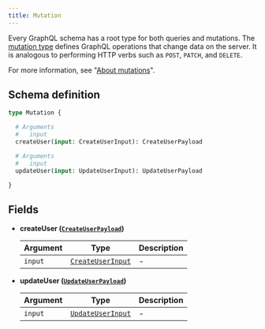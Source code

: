 ```yaml
---
title: Mutation
---
```


Every GraphQL schema has a root type for both queries and mutations. The [mutation type](https://facebook.github.io/graphql/draft/#sec-Type-System) defines GraphQL operations that change data on the server. It is analogous to performing HTTP verbs such as `POST`, `PATCH`, and `DELETE`.

For more information, see "[About mutations](guides/graphql/using.md#about-mutations)".


## Schema definition
```graphql
type Mutation {

  # Arguments
  #   input
  createUser(input: CreateUserInput): CreateUserPayload

  # Arguments
  #   input
  updateUser(input: UpdateUserInput): UpdateUserPayload

}
```

## Fields

* **createUser ([`CreateUserPayload`](graphql/schema/createuserpayload.md))**

  Argument | Type | Description
  -------- | ---- | -----------
  `input` | [`CreateUserInput`](graphql/schema/createuserinput.md) | -

* **updateUser ([`UpdateUserPayload`](graphql/schema/updateuserpayload.md))**

  Argument | Type | Description
  -------- | ---- | -----------
  `input` | [`UpdateUserInput`](graphql/schema/updateuserinput.md) | -

